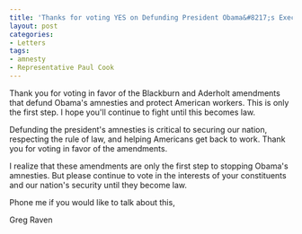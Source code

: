 ```yaml
---
title: 'Thanks for voting YES on Defunding President Obama&#8217;s Executive Amnesty'
layout: post
categories:
- Letters
tags:
- amnesty
- Representative Paul Cook
---
```


Thank you for voting in favor of the Blackburn and Aderholt amendments that defund Obama's amnesties and protect American workers. This is only the first step. I hope you'll continue to fight until this becomes law.

Defunding the president's amnesties is critical to securing our nation, respecting the rule of law, and helping Americans get back to work. Thank you for voting in favor of the amendments.

I realize that these amendments are only the first step to stopping Obama's amnesties. But please continue to vote in the interests of your constituents and our nation's security until they become law.

Phone me if you would like to talk about this,

Greg Raven